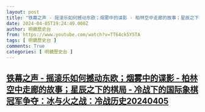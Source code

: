 ```yaml
---
layout: post
title: "铁幕之声 - 摇滚乐如何撼动东欧；烟雾中的谍影 - 柏林空中走廊的故事；星辰之下的棋局 - 冷战下的国际象棋冠军争夺：冰与火之战：冷战历史20240405"
date: 2024-04-05T19:24:49.000Z
author: 明鏡歷史台
from: https://www.youtube.com/watch?v=TT64ck5Y5TA
tags: [ 明鏡歷史台 ]
comments: True
categories: [ 明鏡歷史台 ]
---
```

<!--1712345089000-->
[铁幕之声 - 摇滚乐如何撼动东欧；烟雾中的谍影 - 柏林空中走廊的故事；星辰之下的棋局 - 冷战下的国际象棋冠军争夺：冰与火之战：冷战历史20240405](https://www.youtube.com/watch?v=TT64ck5Y5TA)
------

<div>

</div>
